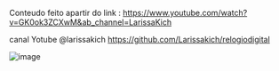 Conteudo feito apartir do link :
https://www.youtube.com/watch?v=GK0ok3ZCXwM&ab_channel=LarissaKich

canal Yotube @larissakich
https://github.com/Larissakich/relogiodigital

![image](https://github.com/jclaudiomelo/RelogioHTML/assets/102559753/2b8f9ae4-3ba5-4e1b-8e4c-618c2b5db20d)

